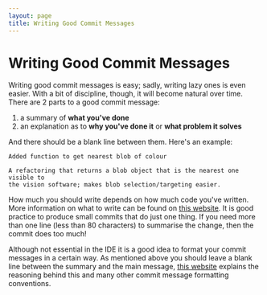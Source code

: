 ```yaml
---
layout: page
title: Writing Good Commit Messages
---
```


Writing Good Commit Messages
============================

Writing good commit messages is easy; sadly, writing lazy ones is even easier.
With a bit of discipline, though, it will become natural over time.
There are 2 parts to a good commit message:

1. a summary of **what you've done**
2. an explanation as to **why you've done it** or **what problem it solves**

And there should be a blank line between them.
Here's an example:

~~~~~ not-code
Added function to get nearest blob of colour

A refactoring that returns a blob object that is the nearest one visible to
the vision software; makes blob selection/targeting easier.
~~~~~

How much you should write depends on how much code you've written.
More information on what to write can be found on [this website](http://lbrandy.com/blog/2009/03/writing-better-commit-messages/).
It is good practice to produce small commits that do just one thing.
If you need more than one line (less than 80 characters) to summarise the change, then the commit does too much!

Although not essential in the IDE it is a good idea to format your commit messages in a certain way.
As mentioned above you should leave a blank line between the summary and the main message,
 [this website](https://tbaggery.com/2008/04/19/a-note-about-git-commit-messages.html)
 explains the reasoning behind this and many other commit message formatting conventions.
